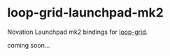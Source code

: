loop-grid-launchpad-mk2
===

Novation Launchpad mk2 bindings for [loop-grid](https://github.com/mmckegg/loop-grid).

coming soon...
